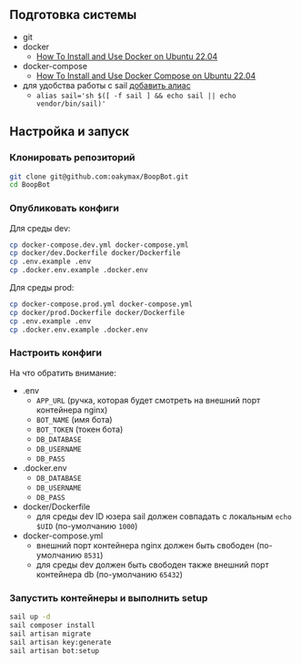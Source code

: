 ## Подготовка системы

* git
* docker
    * [How To Install and Use Docker on Ubuntu 22.04](https://www.digitalocean.com/community/tutorials/how-to-install-and-use-docker-on-ubuntu-22-04)
* docker-compose
    * [How To Install and Use Docker Compose on Ubuntu 22.04](https://www.digitalocean.com/community/tutorials/how-to-install-and-use-docker-compose-on-ubuntu-22-04)
* для удобства работы с sail [добавить алиас](https://laravel.com/docs/11.x/sail#configuring-a-shell-alias)
    * `alias sail='sh $([ -f sail ] && echo sail || echo vendor/bin/sail)'`

## Настройка и запуск

### Клонировать репозиторий

```bash
git clone git@github.com:oakymax/BoopBot.git
cd BoopBot
```

### Опубликовать конфиги

Для среды dev:

```bash
cp docker-compose.dev.yml docker-compose.yml
cp docker/dev.Dockerfile docker/Dockerfile
cp .env.example .env
cp .docker.env.example .docker.env  
```

Для среды prod:

```bash
cp docker-compose.prod.yml docker-compose.yml
cp docker/prod.Dockerfile docker/Dockerfile
cp .env.example .env
cp .docker.env.example .docker.env  
```

### Настроить конфиги

На что обратить внимание:
* .env
    * `APP_URL` (ручка, которая будет смотреть на внешний порт контейнера nginx)
    * `BOT_NAME` (имя бота)
    * `BOT_TOKEN` (токен бота)
    * `DB_DATABASE`
    * `DB_USERNAME`
    * `DB_PASS`
* .docker.env
    * `DB_DATABASE`
    * `DB_USERNAME`
    * `DB_PASS`
* docker/Dockerfile
    * для среды dev ID юзера sail должен совпадать с локальным `echo $UID` (по-умолчанию `1000`)
* docker-compose.yml
    * внешний порт контейнера nginx должен быть свободен (по-умолчанию `8531`)
    * для среды dev должен быть свободен также внешний порт контейнера db (по-умолчанию `65432`)

### Запустить контейнеры и выполнить setup

```bash
sail up -d
sail composer install
sail artisan migrate
sail artisan key:generate
sail artisan bot:setup
```


